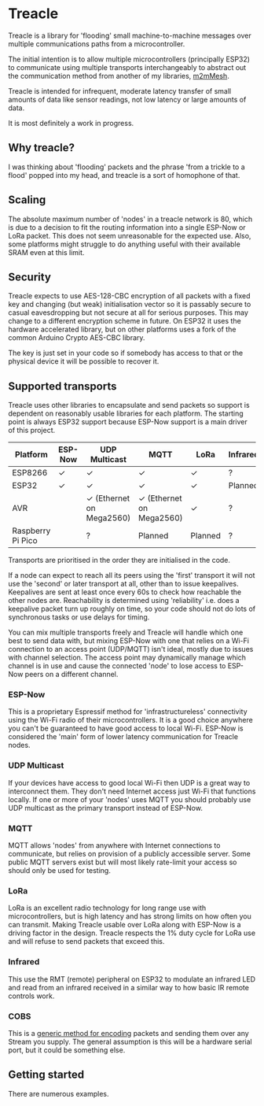 # Treacle

Treacle is a library for 'flooding' small machine-to-machine messages over multiple communications paths from a microcontroller.

The initial intention is to allow multiple microcontrollers (principally ESP32) to communicate using multiple transports interchangeably to abstract out the communication method from another of my libraries, [m2mMesh](https://github.com/ncmreynolds/m2mDirect).

Treacle is intended for infrequent, moderate latency transfer of small amounts of data like sensor readings, not low latency or large amounts of data.

It is most definitely a work in progress.

## Why treacle?

I was thinking about 'flooding' packets and the phrase 'from a trickle to a flood' popped into my head, and treacle is a sort of homophone of that.

## Scaling

The absolute maximum number of 'nodes' in a treacle network is 80, which is due to a decision to fit the routing information into a single ESP-Now or LoRa packet. This does not seem unreasonable for the expected use. Also, some platforms might struggle to do anything useful with their available SRAM even at this limit.

## Security

Treacle expects to use AES-128-CBC encryption of all packets with a fixed key and changing (but weak) initialisation vector so it is passably secure to casual eavesdropping but not secure at all for serious purposes. This may change to a different encryption scheme in future. On ESP32 it uses the hardware accelerated library, but on other platforms uses a fork of the common Arduino Crypto AES-CBC library.

The key is just set in your code so if somebody has access to that or the physical device it will be possible to recover it.

## Supported transports

Treacle uses other libraries to encapsulate and send packets so support is dependent on reasonably usable libraries for each platform. The starting point is always ESP32 support because ESP-Now support is a main driver of this project.



| Platform          | ESP-Now | UDP Multicast            | MQTT                     | LoRa    | Infrared | COBS    |
| ----------------- | ------- | ------------------------ | ------------------------ | ------- | -------- | ------- |
| ESP8266           | ✓       | ✓                        | ✓                        | ✓       | ?        | ✓       |
| ESP32             | ✓       | ✓                        | ✓                        | ✓       | Planned  | ✓       |
| AVR               |         | ✓ (Ethernet on Mega2560) | ✓ (Ethernet on Mega2560) | ✓       | ?        | ✓       |
| Raspberry Pi Pico |         | ?                        | Planned                  | Planned | ?        | Planned |

Transports are prioritised in the order they are initialised in the code.

If a node can expect to reach all its peers using the 'first' transport it will not use the 'second' or later transport at all, other than to issue keepalives. Keepalives are sent at least once every 60s to check how reachable the other nodes are. Reachability is determined using 'reliability' i.e. does a keepalive packet turn up roughly on time, so your code should not do lots of synchronous tasks or use delays for timing.

You can mix multiple transports freely and Treacle will handle which one best to send data with, but mixing ESP-Now with one that relies on a Wi-Fi connection to an access point (UDP/MQTT) isn't ideal, mostly due to issues with channel selection. The access point may dynamically manage which channel is in use and cause the connected 'node' to lose access to ESP-Now peers on a different channel.

### ESP-Now

This is a proprietary Espressif method for 'infrastructureless' connectivity using the Wi-Fi radio of their microcontrollers. It is a good choice anywhere you can't be guaranteed to have good access to local Wi-Fi. ESP-Now is considered the 'main' form of lower latency communication for Treacle nodes.

### UDP Multicast

If your devices have access to good local Wi-Fi then UDP is a great way to interconnect them. They don't need Internet access just Wi-Fi that functions locally. If one or more of your 'nodes' uses MQTT you should probably use UDP multicast as the primary transport instead of ESP-Now.

### MQTT

MQTT allows 'nodes' from anywhere with Internet connections to communicate, but relies on provision of a publicly accessible server. Some public MQTT servers exist but will most likely rate-limit your access so should only be used for testing.

### LoRa

LoRa is an excellent radio technology for long range use with microcontrollers, but is high latency and has strong limits on how often you can transmit. Making Treacle usable over LoRa along with ESP-Now is a driving factor in the design. Treacle respects the 1% duty cycle for LoRa use and will refuse to send packets that exceed this.

### Infrared

This use the RMT (remote) peripheral on ESP32 to modulate an infrared LED and read from an infrared received in a similar way to how basic IR remote controls work.

### COBS

This is a [generic method for encoding](https://en.wikipedia.org/wiki/Consistent_Overhead_Byte_Stuffing) packets and sending them over any Stream you supply. The general assumption is this will be a hardware serial port, but it could be something else.



## Getting started

There are numerous examples.
